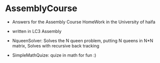 # AssemblyCourse
- Answers for the Assembly Course HomeWork in the University of haifa
- written in LC3 Assembly

- NqueenSolver: Solves the N queen problem, putting N queens in N*N matrix, Solves with recursive back tracking
- SimpleMathQuize: quize in math for fun :) 
